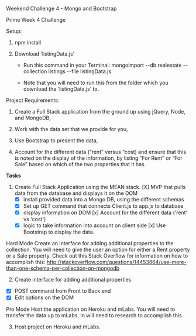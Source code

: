 Weekend Challenge 4 - Mongo and Bootstrap

Prime Week 4 Challenge

Setup:
1. npm install

2. Download 'listingData.js'

    - Run this command in your Terminal: mongoimport --db realestate --collection listings --file listingData.js

    - Note that you will need to run this from the folder which you download the ‘listingData.js’ to.

Project Requirements:

1. Create a Full Stack application from the ground up using jQuery, Node, and MongoDB,

2. Work with the data set that we provide for you,

3. Use Bootstrap to present the data,

4. Account for the different data (“rent” versus “cost) and ensure that this is noted on the display of the information, by listing “For Rent” or “For Sale” based on which of the two properties that it has.


**Tasks**
1. Create Full Stack Application using the MEAN stack.
  [X] MVP that pulls data from the database and displays it on the DOM
    - [X] install provided data into a Mongo DB, using the different schemas
    - [X] Set up GET command that connects Client.js to app.js to database
    - [X] display information on DOM
  [x] Account for the different data ('rent' vs 'cost')
    - [x] logic to take information into account on client side
  [x] Use Bootstrap to display the data.

Hard Mode
Create an interface for adding additional properties to the collection. You will need to give the user an option for either a Rent property or a Sale property. Check out this Stack Overflow for information on how to accomplish this: http://stackoverflow.com/questions/14453864/use-more-than-one-schema-per-collection-on-mongodb

2. Create interface for adding additional properties
  - [x] POST command from Front to Back end
  - [x] Edit options on the DOM

Pro Mode
Host the application on Heroku and mLabs. You will need to transfer the data up to mLabs. In will need to research to accomplish this.

3. Host project on Heroku and mLabs.
